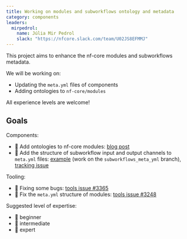 ```yaml
---
title: Working on modules and subworkflows ontology and metadata
category: components
leaders:
  mirpedrol:
    name: Júlia Mir Pedrol
    slack: "https://nfcore.slack.com/team/U02JS8EFMMJ"
---
```


This project aims to enhance the nf-core modules and subworkflows metadata.

We will be working on:

- Updating the `meta.yml` files of components
- Adding ontologies to `nf-core/modules`

All experience levels are welcome!

## Goals

Components:

- 🥪 Add ontologies to nf-core modules: [blog post](https://nf-co.re/blog/2025/modules-ontology)
- 🥪 Add the structure of subworkflow input and output channels to `meta.yml` files: [example](https://github.com/nf-core/modules/blob/subworkflows_meta_yml/subworkflows/nf-core/bam_cnv_wisecondorx/meta.yml) (work on the `subworkflows_meta_yml` branch), [tracking issue](https://github.com/nf-core/modules/issues/6737)


Tooling:

- 🌮 Fixing some bugs: [tools issue #3365](https://github.com/nf-core/tools/issues/3363)
- 🌯 Fix the `meta.yml` structure of modules: [tools issue #3248](https://github.com/nf-core/tools/issues/3248)

Suggested level of expertise:

- 🥪 beginner
- 🌮 intermediate
- 🌯 expert
